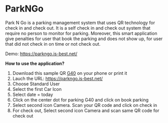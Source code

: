 # ParkNGo
Park N Go is a parking management system that uses QR technology for check in and check out. It is a self check in and check out system that require no person to monitor for parking. Moreover, this smart application give penalties for user that book the parking and does not show up, for user that did not check in on time or not check out.  

Demo: https://parkngo.is-best.net/

<b> How to use the application? </b>
1. Download this sample QR <a href='https://parkngo.is-best.net/QR%20Generation/Generated%20QR%20Codes/QR_G%2040.png'>G40</a> on your phone or print it
2. Lauch the URL: https://parkngo.is-best.net/
4. Choose Standard User
5. Select the first Car Icon
6. Select date = today
7. Click on the center dot for parking G40 and click on book parking
8. Select second icon Camera. Scan your QR code and click on check in
9. For check out, Select second icon Camera and scan same QR code for check out

